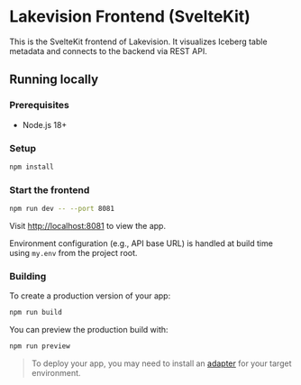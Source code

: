 # Lakevision Frontend (SvelteKit)

This is the SvelteKit frontend of Lakevision. It visualizes Iceberg table metadata and connects to the backend via REST API.

## Running locally

### Prerequisites

- Node.js 18+

### Setup

```bash
npm install
```

### Start the frontend
```bash
npm run dev -- --port 8081
```

Visit [http://localhost:8081](http://localhost:8081) to view the app.

Environment configuration (e.g., API base URL) is handled at build time using `my.env` from the project root.


### Building

To create a production version of your app:

```bash
npm run build
```

You can preview the production build with:

```bash
npm run preview
```

> To deploy your app, you may need to install an [adapter](https://kit.svelte.dev/docs/adapters) for your target environment.
